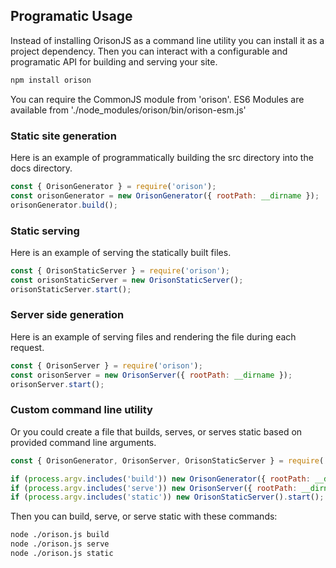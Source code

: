## Programatic Usage

Instead of installing OrisonJS as a command line utility you can install it as a project dependency. Then you can interact with a configurable and programatic API for building and serving your site.

```bash
npm install orison
```

You can require the CommonJS module from 'orison'.
ES6 Modules are available from './node_modules/orison/bin/orison-esm.js'

### Static site generation

Here is an example of programmatically building the src directory into the docs directory.

```js
const { OrisonGenerator } = require('orison');
const orisonGenerator = new OrisonGenerator({ rootPath: __dirname });
orisonGenerator.build();
```

### Static serving
Here is an example of serving the statically built files.

```js
const { OrisonStaticServer } = require('orison');
const orisonStaticServer = new OrisonStaticServer();
orisonStaticServer.start();
```

### Server side generation

Here is an example of serving files and rendering the file during each request.
```js
const { OrisonServer } = require('orison');
const orisonServer = new OrisonServer({ rootPath: __dirname });
orisonServer.start();
```

### Custom command line utility 

Or you could create a file that builds, serves, or serves static based on provided command line arguments.

```js
const { OrisonGenerator, OrisonServer, OrisonStaticServer } = require('orison');

if (process.argv.includes('build')) new OrisonGenerator({ rootPath: __dirname }).build();
if (process.argv.includes('serve')) new OrisonServer({ rootPath: __dirname }).start();
if (process.argv.includes('static')) new OrisonStaticServer().start();
```

Then you can build, serve, or serve static with these commands:

```bash
node ./orison.js build
node ./orison.js serve
node ./orison.js static
```
